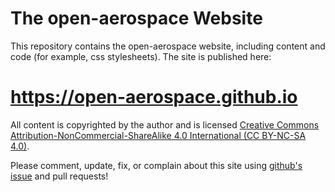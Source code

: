 The open-aerospace Website
==========================

This repository contains the open-aerospace website, including content and code (for example, css stylesheets). The site is published here:

# <https://open-aerospace.github.io>

All content is copyrighted by the author and is licensed
[Creative Commons Attribution-NonCommercial-ShareAlike 4.0 International (CC BY-NC-SA 4.0)](http://creativecommons.org/licenses/by-nc-sa/4.0/).

Please comment, update, fix, or complain about this site using
[github's issue](https://github.com/open-aerospace/open-aerospace.github.io/issues) and pull requests!
